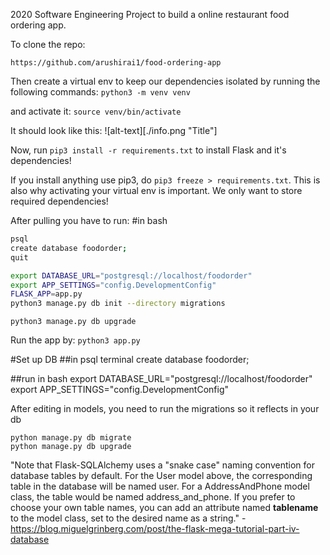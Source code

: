 2020 Software Engineering Project to build a online restaurant food ordering app. 

To clone the repo:

```https://github.com/arushirai1/food-ordering-app ```

Then create a virtual env to keep our dependencies isolated by running the following commands:
```python3 -m venv venv```

and activate it:
```source venv/bin/activate```

It should look like this:
![alt-text][./info.png "Title"]

Now, run ```pip3 install -r requirements.txt``` to install Flask and it's dependencies!

If you install anything use pip3, do ```pip3 freeze > requirements.txt```. This is also why activating your virtual env is important. We only want to store required dependencies!

After pulling you have to run:
#in bash
```bash
psql
create database foodorder;
quit

export DATABASE_URL="postgresql://localhost/foodorder"
export APP_SETTINGS="config.DevelopmentConfig"
FLASK_APP=app.py
python3 manage.py db init --directory migrations
```

```python3 manage.py db upgrade```

Run the app by:
```python3 app.py```

#Set up DB
##in psql terminal
create database foodorder;

##run in bash
export DATABASE_URL="postgresql://localhost/foodorder"
export APP_SETTINGS="config.DevelopmentConfig"

After editing in models, you need to run the migrations so it reflects in your db
``` 
python manage.py db migrate
python manage.py db upgrade
```

"Note that Flask-SQLAlchemy uses a "snake case" naming convention for database tables by default. For the User model above, the corresponding table in the database will be named user. For a AddressAndPhone model class, the table would be named address_and_phone. If you prefer to choose your own table names, you can add an attribute named __tablename__ to the model class, set to the desired name as a string." - https://blog.miguelgrinberg.com/post/the-flask-mega-tutorial-part-iv-database





